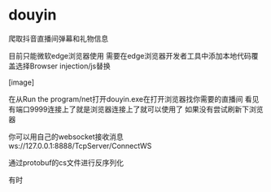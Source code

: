 # douyin
爬取抖音直播间弹幕和礼物信息

目前只能微软edge浏览器使用 需要在edge浏览器开发者工具中添加本地代码覆盖选择Browser injection/js替换


[image]

在从Run the program/net打开douyin.exe在打开浏览器找你需要的直播间 看见有端口9999连接上了就是浏览器连接上了就可以使用了 如果没有尝试刷新下浏览器

你可以用自己的websocket接收消息 ws://127.0.0.1:8888/TcpServer/ConnectWS

通过protobuf的cs文件进行反序列化

有时


